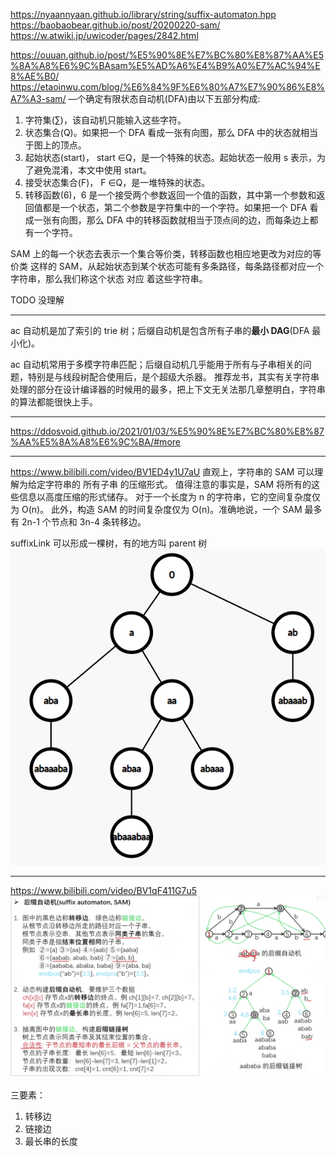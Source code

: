 https://nyaannyaan.github.io/library/string/suffix-automaton.hpp
https://baobaobear.github.io/post/20200220-sam/
https://w.atwiki.jp/uwicoder/pages/2842.html

https://ouuan.github.io/post/%E5%90%8E%E7%BC%80%E8%87%AA%E5%8A%A8%E6%9C%BAsam%E5%AD%A6%E4%B9%A0%E7%AC%94%E8%AE%B0/
https://etaoinwu.com/blog/%E6%84%9F%E6%80%A7%E7%90%86%E8%A7%A3-sam/
—个确定有限状态自动机(DFA)由以下五部分构成:

1. 字符集(∑)，该自动机只能输入这些字符。
2. 状态集合(Q)。如果把一个 DFA 看成一张有向图，那么 DFA 中的状态就相当于图上的顶点。
3. 起始状态(start)， start ∈Q，是一个特殊的状态。起始状态一般用 s 表示，为了避免混淆，本文中使用 start。
4. 接受状态集合(F)， F ∈Q，是一堆特殊的状态。
5. 转移函数(6)，6 是一个接受两个参数返回一个值的函数，其中第一个参数和返回值都是一个状态，第二个参数是字符集中的一个字符。如果把一个 DFA 看成一张有向图，那么 DFA 中的转移函数就相当于顶点间的边，而每条边上都有一个字符。

SAM 上的每一个状态去表示一个集合等价类，转移函数也相应地更改为对应的等价类
这样的 SAM，从起始状态到某个状态可能有多条路径，每条路径都对应一个字符串，那么我们称这个状态 对应 着这些字符串。

TODO 没理解

---

ac 自动机是加了索引的 trie 树；后缀自动机是包含所有子串的**最小 DAG**(DFA 最小化)。

ac 自动机常用于多模字符串匹配；后缀自动机几乎能用于所有与子串相关的问题，特别是与线段树配合使用后，是个超级大杀器。
推荐龙书，其实有关字符串处理的部分在设计编译器的时候用的最多，把上下文无关法那几章整明白，字符串的算法都能很快上手。

---

https://ddosvoid.github.io/2021/01/03/%E5%90%8E%E7%BC%80%E8%87%AA%E5%8A%A8%E6%9C%BA/#more

---

https://www.bilibili.com/video/BV1ED4y1U7aU
直观上，字符串的 SAM 可以理解为给定字符串的 所有子串 的压缩形式。
值得注意的事实是，SAM 将所有的这些信息以高度压缩的形式储存。
对于一个长度为 n 的字符串，它的空间复杂度仅为 O(n)。
此外，构造 SAM 的时间复杂度仅为 O(n)。准确地说，一个 SAM 最多有 2n-1 个节点和 3n-4 条转移边。

suffixLink 可以形成一棵树，有的地方叫 parent 树
![suffixLink 树](image.png)

---

https://www.bilibili.com/video/BV1qF411G7u5
![SAM讲解](image-1.png)

三要素：

1. 转移边
2. 链接边
3. 最长串的长度
